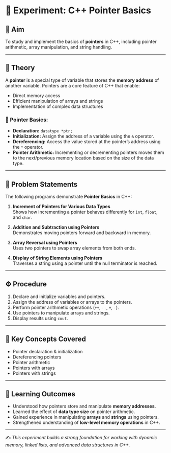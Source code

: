 # 📌 Experiment: C++ Pointer Basics

## 🎯 Aim
To study and implement the basics of **pointers** in C++, including pointer arithmetic, array manipulation, and string handling.

---

## 📖 Theory
A **pointer** is a special type of variable that stores the **memory address** of another variable. Pointers are a core feature of C++ that enable:
- Direct memory access
- Efficient manipulation of arrays and strings
- Implementation of complex data structures

### 🔹 Pointer Basics:
- **Declaration:** `datatype *ptr;`
- **Initialization:** Assign the address of a variable using the `&` operator.
- **Dereferencing:** Access the value stored at the pointer’s address using the `*` operator.
- **Pointer Arithmetic:** Incrementing or decrementing pointers moves them to the next/previous memory location based on the size of the data type.

---

## 📝 Problem Statements
The following programs demonstrate **Pointer Basics** in C++:

1. **Increment of Pointers for Various Data Types**  
   Shows how incrementing a pointer behaves differently for `int`, `float`, and `char`.

2. **Addition and Subtraction using Pointers**  
   Demonstrates moving pointers forward and backward in memory.

3. **Array Reversal using Pointers**  
   Uses two pointers to swap array elements from both ends.

4. **Display of String Elements using Pointers**  
   Traverses a string using a pointer until the null terminator is reached.

---

## ⚙️ Procedure
1. Declare and initialize variables and pointers.
2. Assign the address of variables or arrays to the pointers.
3. Perform pointer arithmetic operations (`++`, `--`, `+`, `-`).
4. Use pointers to manipulate arrays and strings.
5. Display results using `cout`.

---

## 📌 Key Concepts Covered
- Pointer declaration & initialization
- Dereferencing pointers
- Pointer arithmetic
- Pointers with arrays
- Pointers with strings

---

## 🎯 Learning Outcomes
- Understood how pointers store and manipulate **memory addresses**.
- Learned the effect of **data type size** on pointer arithmetic.
- Gained experience in manipulating **arrays** and **strings** using pointers.
- Strengthened understanding of **low-level memory operations** in C++.

---

✍️ *This experiment builds a strong foundation for working with dynamic memory, linked lists, and advanced data structures in C++.*

